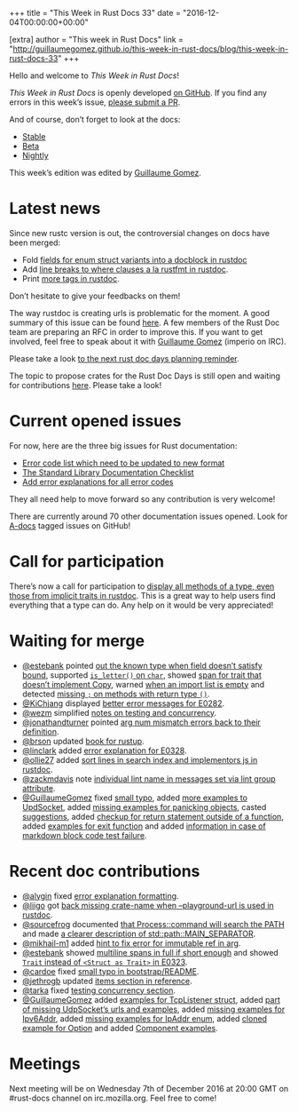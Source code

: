 +++
title = "This Week in Rust Docs 33"
date = "2016-12-04T00:00:00+00:00"

[extra]
author = "This week in Rust Docs"
link = "http://guillaumegomez.github.io/this-week-in-rust-docs/blog/this-week-in-rust-docs-33"
+++
<p>Hello and welcome to <em>This Week in Rust Docs</em>!</p>

<p><em>This Week in Rust Docs</em> is openly developed <a href="https://github.com/GuillaumeGomez/this-week-in-rust-docs">on GitHub</a>.
If you find any errors in this week’s issue, <a href="https://github.com/GuillaumeGomez/this-week-in-rust-docs/pulls">please submit a PR</a>.</p>

<p>And of course, don’t forget to look at the docs:</p>

<ul>
  <li><a href="https://doc.rust-lang.org/">Stable</a></li>
  <li><a href="http://doc.rust-lang.org/beta/">Beta</a></li>
  <li><a href="http://doc.rust-lang.org/nightly/">Nightly</a></li>
</ul>

<p>This week’s edition was edited by <a href="https://github.com/GuillaumeGomez">Guillaume Gomez</a>.</p>

<h1 id="latest-news">Latest news</h1>

<p>Since new rustc version is out, the controversial changes on docs have been merged:</p>

<ul>
  <li>Fold <a href="https://github.com/rust-lang/rust/pull/37728">fields for enum struct variants into a docblock in rustdoc</a></li>
  <li>Add <a href="https://github.com/rust-lang/rust/pull/37190">line breaks to where clauses a la rustfmt in rustdoc</a>.</li>
  <li>Print <a href="https://github.com/rust-lang/rust/pull/37134">more tags in rustdoc</a>.</li>
</ul>

<p>Don’t hesitate to give your feedbacks on them!</p>

<p>The way rustdoc is creating urls is problematic for the moment. A good summary of this issue can be found <a href="https://github.com/rust-lang/rust/issues/36417">here</a>. A few members of the Rust Doc team are preparing an RFC in order to improve this. If you want to get involved, feel free to speak about it with <a href="https://github.com/GuillaumeGomez">Guillaume Gomez</a> (imperio on IRC).</p>

<p>Please take a look <a href="https://users.rust-lang.org/t/reminder-planning-the-next-rust-doc-days/6901">to the next rust doc days planning reminder</a>.</p>

<p>The topic to propose crates for the Rust Doc Days is still open and waiting for contributions <a href="https://users.rust-lang.org/t/call-for-proposals-for-next-rust-doc-days-crates/6685">here</a>. Please take a look!</p>

<h1 id="current-opened-issues">Current opened issues</h1>

<p>For now, here are the three big issues for Rust documentation:</p>

<ul>
  <li><a href="https://github.com/rust-lang/rust/issues/35233">Error code list which need to be updated to new format</a></li>
  <li><a href="https://github.com/rust-lang/rust/issues/29329">The Standard Library Documentation Checklist</a></li>
  <li><a href="https://github.com/rust-lang/rust/issues/32777">Add error explanations for all error codes</a></li>
</ul>

<p>They all need help to move forward so any contribution is very welcome!</p>

<p>There are currently around 70 other documentation issues opened. Look for <a href="https://github.com/rust-lang/rust/issues?q=is%3Aopen+is%3Aissue+label%3AA-docs">A-docs</a> tagged issues on GitHub!</p>

<h1 id="call-for-participation">Call for participation</h1>

<p>There’s now a call for participation to <a href="https://github.com/rust-lang/rust/issues/33772">display all methods of a type, even those from implicit traits in rustdoc</a>. This is a great way to help users find everything that a type can do. Any help on it would be very appreciated!</p>

<h1 id="waiting-for-merge">Waiting for merge</h1>

<ul>
  <li><a href="https://github.com/estebank">@estebank</a> pointed <a href="https://github.com/rust-lang/rust/pull/38150">out the known type when field doesn’t satisfy bound</a>, supported <a href="https://github.com/rust-lang/rust/pull/38125"><code class="highlighter-rouge">is_letter()</code> on <code class="highlighter-rouge">char</code></a>, showed <a href="https://github.com/rust-lang/rust/pull/37493">span for trait that doesn’t implement Copy</a>, warned <a href="https://github.com/rust-lang/rust/pull/38085">when an import list is empty</a> and detected <a href="https://github.com/rust-lang/rust/pull/36409">missing <code class="highlighter-rouge">;</code> on methods with return type <code class="highlighter-rouge">()</code></a>.</li>
  <li><a href="https://github.com/KiChjang">@KiChjang</a> displayed <a href="https://github.com/rust-lang/rust/pull/38057">better error messages for E0282</a>.</li>
  <li><a href="https://github.com/wezm">@wezm</a> simplified <a href="https://github.com/rust-lang/rust/pull/38013">notes on testing and concurrency</a>.</li>
  <li><a href="https://github.com/jonathandturner">@jonathandturner</a> pointed <a href="https://github.com/rust-lang/rust/pull/38121">arg num mismatch errors back to their definition</a>.</li>
  <li><a href="https://github.com/brson">@brson</a> updated <a href="https://github.com/rust-lang/rust/pull/38122">book for rustup</a>.</li>
  <li><a href="https://github.com/linclark">@linclark</a> added <a href="https://github.com/rust-lang/rust/pull/38108">error explanation for E0328</a>.</li>
  <li><a href="https://github.com/ollie27">@ollie27</a> added <a href="https://github.com/rust-lang/rust/pull/38105">sort lines in search index and implementors js in rustdoc</a>.</li>
  <li><a href="https://github.com/zackmdavis">@zackmdavis</a> note <a href="https://github.com/rust-lang/rust/pull/38103">individual lint name in messages set via lint group attribute</a>.</li>
  <li><a href="https://github.com/GuillaumeGomez">@GuillaumeGomez</a> fixed <a href="https://github.com/rust-lang/rust/pull/38153">small typo</a>, added <a href="https://github.com/rust-lang/rust/pull/38067">more examples to UpdSocket</a>, added <a href="https://github.com/rust-lang/rust/pull/38123">missing examples for panicking objects</a>, casted <a href="https://github.com/rust-lang/rust/pull/38099">suggestions</a>, added <a href="https://github.com/rust-lang/rust/pull/37780">checkup for return statement outside of a function</a>, added <a href="https://github.com/rust-lang/rust/pull/38151">examples for exit function</a> and added <a href="https://github.com/rust-lang/rust/pull/36320">information in case of markdown block code test failure</a>.</li>
</ul>

<h1 id="recent-doc-contributions">Recent doc contributions</h1>

<ul>
  <li><a href="https://github.com/alygin">@alygin</a> fixed <a href="https://github.com/rust-lang/rust/pull/38007">error explanation formatting</a>.</li>
  <li><a href="https://github.com/liigo">@liigo</a> got <a href="https://github.com/rust-lang/rust/pull/37911">back missing crate-name when –playground-url is used in rustdoc</a>.</li>
  <li><a href="https://github.com/sourcefrog">@sourcefrog</a> documented <a href="https://github.com/rust-lang/rust/pull/38018">that Process::command will search the PATH</a> and made <a href="https://github.com/rust-lang/rust/pull/38019">a clearer description of std::path::MAIN_SEPARATOR</a>.</li>
  <li><a href="https://github.com/mikhail-m1">@mikhail-m1</a> added <a href="https://github.com/rust-lang/rust/pull/37863">hint to fix error for immutable ref in arg</a>.</li>
  <li><a href="https://github.com/estebank">@estebank</a> showed <a href="https://github.com/rust-lang/rust/pull/37369">multiline spans in full if short enough</a> and showed <a href="https://github.com/rust-lang/rust/pull/38065"><code class="highlighter-rouge">Trait</code> instead of <code class="highlighter-rouge">&lt;Struct as Trait&gt;</code> in E0323</a>.</li>
  <li><a href="https://github.com/cardoe">@cardoe</a> fixed <a href="https://github.com/rust-lang/rust/pull/38073">small typo in bootstrap/README</a>.</li>
  <li><a href="https://github.com/jethrogb">@jethrogb</a> updated <a href="https://github.com/rust-lang/rust/pull/38130">items section in reference</a>.</li>
  <li><a href="https://github.com/tarka">@tarka</a> fixed <a href="https://github.com/rust-lang/rust/pull/38112">testing concurrency section</a>.</li>
  <li><a href="https://github.com/GuillaumeGomez">@GuillaumeGomez</a> added <a href="https://github.com/rust-lang/rust/pull/37983">examples for TcpListener struct</a>, added <a href="https://github.com/rust-lang/rust/pull/38020">part of missing UdpSocket’s urls and examples</a>, added <a href="https://github.com/rust-lang/rust/pull/37859">missing examples for Ipv6Addr</a>, added <a href="https://github.com/rust-lang/rust/pull/38077">missing examples for IpAddr enum</a>, added <a href="https://github.com/rust-lang/rust/pull/38090">cloned example for Option</a> and added <a href="https://github.com/rust-lang/rust/pull/38141">Component examples</a>.</li>
</ul>

<h1 id="meetings">Meetings</h1>

<p>Next meeting will be on Wednesday 7th of December 2016 at 20:00 GMT on #rust-docs channel on irc.mozilla.org. Feel free to come!</p>